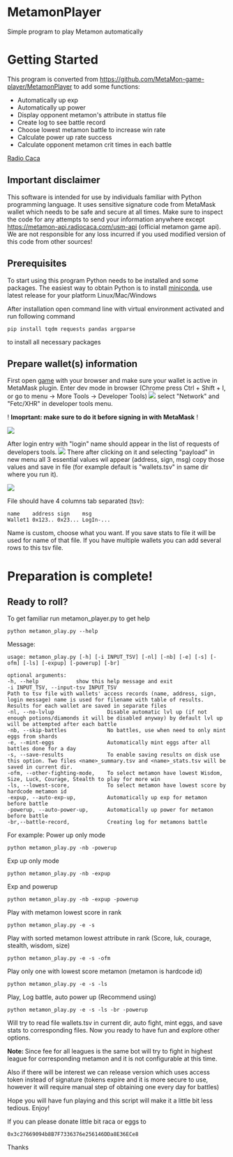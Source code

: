 # MetamonPlayer
Simple program to play Metamon automatically
# Getting Started
This program is converted from https://github.com/MetaMon-game-player/MetamonPlayer to add some functions:
- Automatically up exp
- Automatically up power
- Display opponent metamon's attribute in stattus file
- Create log to see battle record
- Choose lowest metamon battle to increase win rate
- Calculate power up rate success
- Calculate opponent metamon crit times in each battle 

[Radio Caca]

[Radio Caca]: https://www.radiocaca.com

## Important disclaimer
This software is intended for use by individuals 
familiar with Python programming language. It uses
sensitive signature code from MetaMask wallet which 
needs to be safe and secure at all times. Make sure 
to inspect the code for any attempts to send your 
information anywhere except https://metamon-api.radiocaca.com/usm-api 
(official metamon game api). We are not responsible 
for any loss incurred if you used modified version 
of this code from other sources!

## Prerequisites

To start using this program Python needs to be 
installed and some packages. The easiest way to 
obtain Python is to install [miniconda], use 
latest release for your platform Linux/Mac/Windows

[miniconda]: https://docs.conda.io/en/latest/miniconda.html

After installation open command line with 
virtual environment activated and run following
command

    pip install tqdm requests pandas argparse

to install all necessary packages

## Prepare wallet(s) information

First open [game] with your browser and make sure 
your wallet is active in MetaMask plugin. Enter
dev mode in browser (Chrome press Ctrl + Shift + I,
or go to menu -> More Tools -> Developer Tools)
<img src="screenshots/enter_game_dev.png" />
select "Network" and "Fetc/XHR" in developer tools menu.

[game]: https://metamon.radiocaca.com

! <b>Imoprtant: make sure to do it before signing 
in with MetaMask</b> !

<img src="screenshots/enter_game_sign.png" />

After login entry with "login" name should appear 
in the list of requests of developers tools.
<img src="screenshots/enter_game_login.png" />
There
after clicking on it and selecting "payload" in new 
menu all 3 essential values wil appear (address, sign, 
msg) copy those values and save in file (for example
default is "wallets.tsv" in same dir where you run it).

<img src="screenshots/enter_game_credentials.png" />

File should have 4 columns tab separated (tsv):

    name    address sign    msg
    Wallet1 0x123.. 0x23... LogIn-...

Name is custom, choose what you want. If you save 
stats to file it will be used for name of that file.
If you have multiple wallets you can add several rows
to this tsv file.

# Preparation is complete! 
## Ready to roll?

To get familiar run metamon_player.py to get help
    
    python metamon_play.py --help

Message:
    
    usage: metamon_play.py [-h] [-i INPUT_TSV] [-nl] [-nb] [-e] [-s] [-ofm] [-ls] [-expup] [-powerup] [-br]

    optional arguments:
    -h, --help            show this help message and exit
    -i INPUT_TSV, --input-tsv INPUT_TSV
    Path to tsv file with wallets' access records (name, address, sign, login message) name is used for filename with table of results.
    Results for each wallet are saved in separate files
    -nl, --no-lvlup       			Disable automatic lvl up (if not enough potions/diamonds it will be disabled anyway) by default lvl up will be attempted after each battle
    -nb, --skip-battles   			No battles, use when need to only mint eggs from shards
    -e, --mint-eggs       			Automatically mint eggs after all battles done for a day
    -s, --save-results    			To enable saving results on disk use this option. Two files <name>_summary.tsv and <name>_stats.tsv will be saved in current dir.
	-ofm, --other-fighting-mode, 	To select metamon have lowest Wisdom, Size, Luck, Courage, Stealth to play for more win
	-ls, --lowest-score, 			To select metamon have lowest score by hardcode metamon id
	-expup, --auto-exp-up, 			Automatically up exp for metamon before battle
	-powerup, --auto-power-up, 		Automatically up power for metamon before battle
	-br,--battle-record, 			Creating log for metamons battle
	
For example:
Power up only mode

	python metamon_play.py -nb -powerup
	
Exp up only mode

	python metamon_play.py -nb -expup
	
Exp and powerup

	python metamon_play.py -nb -expup -powerup
	
Play with metamon lowest score in rank

    python metamon_play.py -e -s	
	
Play with sorted metamon lowest attribute in rank (Score, luk, courage, stealth, wisdom, size)

	python metamon_play.py -e -s -ofm
	
Play only one with lowest score metamon (metamon is hardcode id)

	python metamon_play.py -e -s -ls
	
Play, Log battle, auto power up (Recommend using)

	python metamon_play.py -e -s -ls -br -powerup 	
	
Will try to read file wallets.tsv in current dir,
auto fight, mint eggs, and save stats to corresponding 
files. Now you ready to have fun and explore other options.

<b> Note: </b> Since fee for all leagues is the same bot will 
try to fight in highest league for corresponding metamon and 
it is not configurable at this 
time.

Also if there will be interest we can release version which
uses access token instead of signature (tokens expire and it
is more secure to use, however it will require manual step of
obtaining one every day for battles)

Hope you will have fun playing and this script will make it 
a little bit less tedious. Enjoy!

If you can please donate little bit raca or eggs to

	0x3c27669094b8B7F7336376e256146DDa8E36ECe8 
	
Thanks
